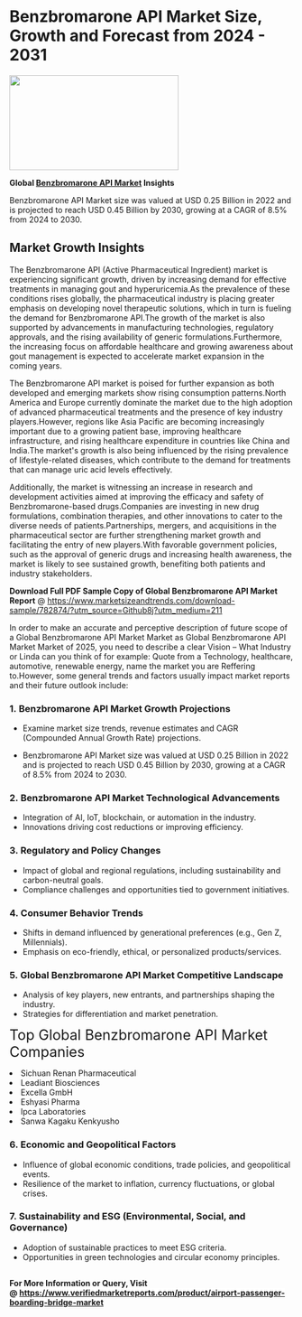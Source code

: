 <H1>Benzbromarone API Market Size, Growth and Forecast from 2024 - 2031</H1><img class="aligncenter size-medium wp-image-584254" src="https://thirdeyenews.in/wp-content/uploads/2024/09/Global-Market-Research-300x168.jpeg" alt="" width="300" height="168" /><p><strong>Global&nbsp;<a href="https://www.marketsizeandtrends.com/download-sample/782874/?utm_source=Github8j?utm_medium=211">Benzbromarone API Market</a> Insights</strong></p><p>Benzbromarone API Market size was valued at USD 0.25 Billion in 2022 and is projected to reach USD 0.45 Billion by 2030, growing at a CAGR of 8.5% from 2024 to 2030.</p><p><h2>Market Growth Insights</h2> <p>The Benzbromarone API (Active Pharmaceutical Ingredient) market is experiencing significant growth, driven by increasing demand for effective treatments in managing gout and hyperuricemia.As the prevalence of these conditions rises globally, the pharmaceutical industry is placing greater emphasis on developing novel therapeutic solutions, which in turn is fueling the demand for Benzbromarone API.The growth of the market is also supported by advancements in manufacturing technologies, regulatory approvals, and the rising availability of generic formulations.Furthermore, the increasing focus on affordable healthcare and growing awareness about gout management is expected to accelerate market expansion in the coming years.</p> <p>The Benzbromarone API market is poised for further expansion as both developed and emerging markets show rising consumption patterns.North America and Europe currently dominate the market due to the high adoption of advanced pharmaceutical treatments and the presence of key industry players.However, regions like Asia Pacific are becoming increasingly important due to a growing patient base, improving healthcare infrastructure, and rising healthcare expenditure in countries like China and India.The market's growth is also being influenced by the rising prevalence of lifestyle-related diseases, which contribute to the demand for treatments that can manage uric acid levels effectively.</p> <p>Additionally, the market is witnessing an increase in research and development activities aimed at improving the efficacy and safety of Benzbromarone-based drugs.Companies are investing in new drug formulations, combination therapies, and other innovations to cater to the diverse needs of patients.Partnerships, mergers, and acquisitions in the pharmaceutical sector are further strengthening market growth and facilitating the entry of new players.With favorable government policies, such as the approval of generic drugs and increasing health awareness, the market is likely to see sustained growth, benefiting both patients and industry stakeholders.</p> <p><span class=""><strong>Download Full PDF Sample Copy of Global Benzbromarone API Market Report</strong> @ <a href="https://www.marketsizeandtrends.com/download-sample/782874/?utm_source=Github8j?utm_medium=211" target="_blank">https://www.marketsizeandtrends.com/download-sample/782874/?utm_source=Github8j?utm_medium=211</a></span></p><p>In order to make an accurate and perceptive description of future scope of a Global&nbsp;Benzbromarone API Market Market as Global&nbsp;Benzbromarone API Market Market of 2025, you need to describe a clear Vision &ndash; What Industry or Linda can you think of for example: Quote from a Technology, healthcare, automotive, renewable energy, name the market you are Reffering to.However, some general trends and factors usually impact market reports and their future outlook include:</p><h3>1.&nbsp;<strong>Benzbromarone API Market Growth Projections</strong></h3><ul><li>Examine market size trends, revenue estimates and CAGR (Compounded Annual Growth Rate) projections.</li><li><p>Benzbromarone API Market size was valued at USD 0.25 Billion in 2022 and is projected to reach USD 0.45 Billion by 2030, growing at a CAGR of 8.5% from 2024 to 2030.</p></li></ul><h3>2.&nbsp;<strong>Benzbromarone API Market Technological Advancements</strong></h3><ul><li>Integration of AI, IoT, blockchain, or automation in the industry.</li><li>Innovations driving cost reductions or improving efficiency.</li></ul><h3>3.&nbsp;<strong>Regulatory and Policy Changes</strong></h3><ul><li>Impact of global and regional regulations, including sustainability and carbon-neutral goals.</li><li>Compliance challenges and opportunities tied to government initiatives.</li></ul><h3>4.&nbsp;<strong>Consumer Behavior Trends</strong></h3><ul><li>Shifts in demand influenced by generational preferences (e.g., Gen Z, Millennials).</li><li>Emphasis on eco-friendly, ethical, or personalized products/services.</li></ul><h3>5.&nbsp;<strong>Global Benzbromarone API Market Competitive Landscape</strong></h3><ul><li>Analysis of key players, new entrants, and partnerships shaping the industry.</li><li>Strategies for differentiation and market penetration.</li></ul><p data-pm-slice="1 1 []"><span style="color: inherit; font-family: inherit; font-size: 25px;">Top Global Benzbromarone API Market Companies</span></p><div class="" data-test-id=""><p><li>Sichuan Renan Pharmaceutical</li><li> Leadiant Biosciences</li><li> Excella GmbH</li><li> Eshyasi Pharma</li><li> Ipca Laboratories</li><li> Sanwa Kagaku Kenkyusho</li></p></div><h3>6.&nbsp;<strong>Economic and Geopolitical Factors</strong></h3><ul><li>Influence of global economic conditions, trade policies, and geopolitical events.</li><li>Resilience of the market to inflation, currency fluctuations, or global crises.</li></ul><h3>7.&nbsp;<strong>Sustainability and ESG (Environmental, Social, and Governance)</strong></h3><ul><li>Adoption of sustainable practices to meet ESG criteria.</li><li>Opportunities in green technologies and circular economy principles.</li></ul><h2><strong style="font-size: 14px;">For More Information or Query, Visit @&nbsp;</strong><a style="background-color: #ffffff; font-size: 14px;" href="https://www.marketsizeandtrends.com/report/benzbromarone-api-market/" target="_blank">https://www.verifiedmarketreports.com/product/airport-passenger-boarding-bridge-market</a></h2>